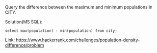 Query the difference between the maximum and minimum populations in CITY.

Solution(MS SQL):
```
select max(population) - min(population) from city;
```

Link: https://www.hackerrank.com/challenges/population-density-difference/problem

